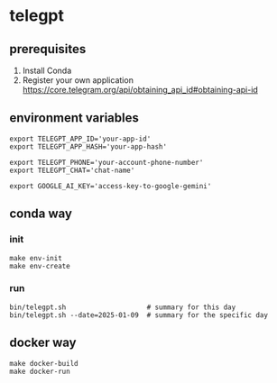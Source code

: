# telegpt

## prerequisites

1. Install Conda
2. Register your own application https://core.telegram.org/api/obtaining_api_id#obtaining-api-id

## environment variables

```shell
export TELEGPT_APP_ID='your-app-id'
export TELEGPT_APP_HASH='your-app-hash'
````

```shell
export TELEGPT_PHONE='your-account-phone-number'
export TELEGPT_CHAT='chat-name'
```

```shell
export GOOGLE_AI_KEY='access-key-to-google-gemini'
```

## conda way

### init

```shell
make env-init
make env-create
```

### run

```shell
bin/telegpt.sh                    # summary for this day
bin/telegpt.sh --date=2025-01-09  # summary for the specific day
```

## docker way

```shell
make docker-build
make docker-run
```
